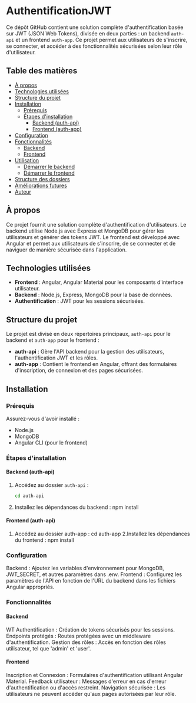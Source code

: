 # AuthentificationJWT

Ce dépôt GitHub contient une solution complète d'authentification basée sur JWT (JSON Web Tokens), divisée en deux parties : un backend `auth-api` et un frontend `auth-app`. Ce projet permet aux utilisateurs de s'inscrire, se connecter, et accéder à des fonctionnalités sécurisées selon leur rôle d'utilisateur.

## Table des matières

- [À propos](#à-propos)
- [Technologies utilisées](#technologies-utilisées)
- [Structure du projet](#structure-du-projet)
- [Installation](#installation)
  - [Prérequis](#prérequis)
  - [Étapes d'installation](#étapes-dinstallation)
    - [Backend (auth-api)](#backend-auth-api)
    - [Frontend (auth-app)](#frontend-auth-app)
- [Configuration](#configuration)
- [Fonctionnalités](#fonctionnalités)
  - [Backend](#backend)
  - [Frontend](#frontend)
- [Utilisation](#utilisation)
  - [Démarrer le backend](#démarrer-le-backend)
  - [Démarrer le frontend](#démarrer-le-frontend)
- [Structure des dossiers](#structure-des-dossiers)
- [Améliorations futures](#améliorations-futures)
- [Auteur](#auteur)

## À propos

Ce projet fournit une solution complète d'authentification d'utilisateurs. Le backend utilise Node.js avec Express et MongoDB pour gérer les utilisateurs et générer des tokens JWT. Le frontend est développé avec Angular et permet aux utilisateurs de s'inscrire, de se connecter et de naviguer de manière sécurisée dans l'application.

## Technologies utilisées

- **Frontend** : Angular, Angular Material pour les composants d'interface utilisateur.
- **Backend** : Node.js, Express, MongoDB pour la base de données.
- **Authentification** : JWT pour les sessions sécurisées.

## Structure du projet

Le projet est divisé en deux répertoires principaux, `auth-api` pour le backend et `auth-app` pour le frontend :


- **auth-api** : Gère l'API backend pour la gestion des utilisateurs, l'authentification JWT et les rôles.
- **auth-app** : Contient le frontend en Angular, offrant des formulaires d'inscription, de connexion et des pages sécurisées.

## Installation

### Prérequis

Assurez-vous d'avoir installé :
- Node.js
- MongoDB
- Angular CLI (pour le frontend)

### Étapes d'installation

#### Backend (auth-api)

1. Accédez au dossier `auth-api` :
   ```bash
   cd auth-api
2. Installez les dépendances du backend : 
npm install

#### Frontend  (auth-api)
1. Accédez au dossier auth-app :
cd auth-app
2.Installez les dépendances du frontend :
npm install

### Configuration
Backend : Ajoutez les variables d'environnement pour MongoDB, JWT_SECRET, et autres paramètres dans .env.
Frontend : Configurez les paramètres de l'API en fonction de l'URL du backend dans les fichiers Angular appropriés.

### Fonctionnalités
#### Backend
WT Authentification : Création de tokens sécurisés pour les sessions.
Endpoints protégés : Routes protégées avec un middleware d'authentification.
Gestion des rôles : Accès en fonction des rôles utilisateur, tel que 'admin' et 'user'.
#### Frontend
Inscription et Connexion : Formulaires d'authentification utilisant Angular Material.
Feedback utilisateur : Messages d'erreur en cas d'erreur d'authentification ou d'accès restreint.
Navigation sécurisée : Les utilisateurs ne peuvent accéder qu'aux pages autorisées par leur rôle.





